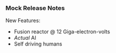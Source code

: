 ### Mock Release Notes

New Features:
- Fusion reactor @ 12 Giga-electron-volts
- _Actual_ AI
- Self driving humans